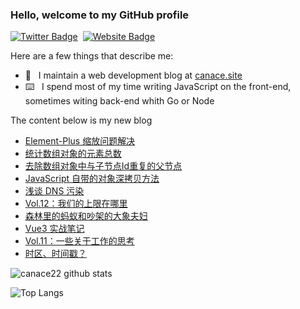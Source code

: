 ### Hello, welcome to my GitHub profile

[![Twitter Badge](https://img.shields.io/badge/-@Canace22-1ca0f1?style=flat-square&labelColor=1ca0f1&logo=twitter&logoColor=white&link=https://twitter.com/CanaceSteve)](https://twitter.com/CanaceSteve)&nbsp;&nbsp;[![Website Badge](https://img.shields.io/badge/-canace.site-0d3b73?style=flat-square&logo=website&logoColor=white&link=https://canace.site/)](https://canace.site/)

Here are a few things that describe me:

- 📝&nbsp;&nbsp; I maintain a web development blog at [canace.site](https://canace.site/)
- ⌨️&nbsp;&nbsp; I spend most of my time writing JavaScript on the front-end, sometimes witing back-end whith Go or Node

The content below is my new blog

<!-- BLOG-POST-LIST:START -->
- [Element-Plus 缩放问题解决](https://canace.site/element-plus-table-%E7%BB%84%E4%BB%B6%E7%BC%A9%E6%94%BE%E9%97%AE%E9%A2%98%E8%A7%A3%E5%86%B3/)
- [统计数组对象的元素总数](https://canace.site/%E7%BB%9F%E8%AE%A1%E6%95%B0%E7%BB%84%E5%AF%B9%E8%B1%A1%E7%9A%84%E5%85%83%E7%B4%A0%E6%80%BB%E6%95%B0/)
- [去除数组对象中与子节点Id重复的父节点](https://canace.site/%E5%8E%BB%E9%99%A4%E6%95%B0%E7%BB%84%E5%AF%B9%E8%B1%A1%E4%B8%AD%E4%B8%8E%E5%AD%90%E8%8A%82%E7%82%B9id%E9%87%8D%E5%A4%8D%E7%9A%84%E7%88%B6%E8%8A%82%E7%82%B9/)
- [JavaScript 自带的对象深拷贝方法](https://canace.site/JavaScript%E8%87%AA%E5%B8%A6%E7%9A%84%E5%AF%B9%E8%B1%A1%E6%B7%B1%E6%8B%B7%E8%B4%9D%E6%96%B9%E6%B3%95/)
- [浅谈 DNS 污染](https://canace.site/%E6%B5%85%E8%B0%88DNS%E6%B1%A1%E6%9F%93/)
- [Vol.12：我们的上限在哪里](https://canace.site/issue-12/)
- [森林里的蚂蚁和吵架的大象夫妇](https://canace.site/%E8%9A%82%E8%9A%81/)
- [Vue3 实战笔记](https://canace.site/vue3-notes/)
- [Vol.11：一些关于工作的思考](https://canace.site/issue-11/)
- [时区、时间戳？](https://canace.site/js%E6%97%B6%E5%8C%BA/)
<!-- BLOG-POST-LIST:END -->

![canace22 github stats](https://github-readme-stats.vercel.app/api?username=canace22&count_private=true&show_icons=true&theme=vue)

![Top Langs](https://github-readme-stats.vercel.app/api/top-langs/?username=canace22&count_private=true&layout=compact)



